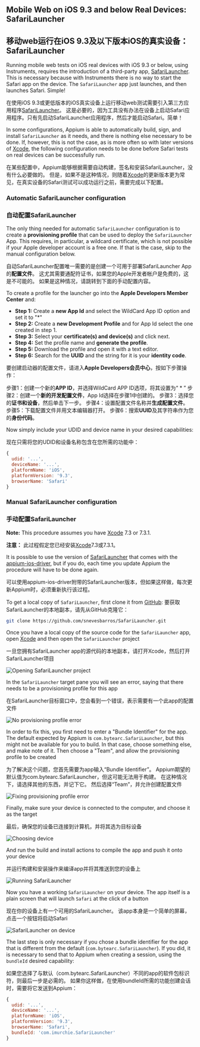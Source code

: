 ## Mobile Web on iOS 9.3 and below Real Devices: SafariLauncher

## 移动web运行在iOS 9.3及以下版本iOS的真实设备：SafariLauncher

Running mobile web tests on iOS real devices with iOS 9.3 or below, using Instruments,
requires the introduction of a third-party app, [SafariLauncher](https://github.com/snevesbarros/SafariLauncher).
This is necessary because with Instruments there is no way to start the Safari
app on the device. The `SafariLauncher` app just launches, and then launches
Safari. Simple!

在使用iOS 9.3或更低版本的iOS真实设备上运行移动web测试需要引入第三方应用程序[SafariLauncher](https://github.com/snevesbarros/SafariLauncher)。 这是必要的，因为工具没有办法在设备上启动Safari应用程序。只有先启动SafariLauncher应用程序，然后才能启动Safari。简单！


In some configurations, Appium is able to automatically build, sign, and install
`SafariLauncher` as it needs, and there is nothing else necessary to be done. If,
however, this is not the case, as is more often so with later versions of
[Xcode](https://developer.apple.com/xcode/), the following configuration needs to
be done before Safari tests on real devices can be successfully run.

在某些配置中，Appium能够根据需要自动构建，签名和安装SafariLauncher，没有什么必要做的。 但是，如果不是这种情况，则随着[Xcode](https://developer.apple.com/xcode/)的更新版本更为常见，在真实设备的Safari测试可以成功运行之前，需要完成以下配置。


### Automatic SafariLauncher configuration

### 自动配置SafariLauncher

The only thing needed for automatic `SafariLauncher` configuration is to create
a **provisioning profile** that can be used to deploy the `SafariLauncher` App.
This requires, in particular, a wildcard certificate, which is not possible if
your Apple developer account is a free one. If that is the case, skip to the
manual configuration below.

自动SafariLauncher配置唯一需要的是创建一个可用于部署SafariLauncher App的**配置文件**。 这尤其需要通配符证书，如果您的Apple开发者帐户是免费的，这是不可能的。 如果是这种情况，请跳转到下面的手动配置内容。

To create a profile for the launcher go into the **Apple Developers Member Center** and:

  * **Step 1:** Create a **new App Id** and select the WildCard App ID option and set it to "*"
  * **Step 2:** Create a **new Development Profile** and for App Id select the one created in step 1.
  * **Step 3:** Select your **certificate(s) and device(s)** and click next.
  * **Step 4:** Set the profile name and **generate the profile**.
  * **Step 5:** Download the profile and open it with a text editor.
  * **Step 6:** Search for the **UUID** and the string for it is your **identity code**.

要创建启动器的配置文件，请进入**Apple Developers会员中心**，按如下步骤操作：

步骤1：创建一个新的**APP ID**，并选择WildCard APP ID选项，将其设置为“ * ”
步骤2：创建一个**新的开发配置文件**，App Id选择在步骤1中创建的。
步骤3：选择您的**证书和设备**，然后单击下一步。
步骤4：设置配置文件名称并**生成配置文件**。
步骤5：下载配置文件并用文本编辑器打开。
步骤6：搜索**UUID**及其字符串作为您的**身份代码**。

Now simply include your UDID and device name in your desired capabilities:

现在只需将您的UDID和设备名称包含在您所需的功能中：

```js
{
  udid: '...',
  deviceName: '...',
  platformName: 'iOS',
  platformVersion: '9.3',
  browserName: 'Safari'
}
```


### Manual SafariLauncher configuration
### 手动配置SafariLauncher

**Note:** This procedure assumes you have [Xcode](https://developer.apple.com/xcode/) 7.3 or 7.3.1.

**注意：** 此过程假定您已经安装[Xcode](https://developer.apple.com/xcode/)7.3或7.3.1。

It is possible to use the version of [SafariLauncher](https://github.com/snevesbarros/SafariLauncher)
that comes with the [appium-ios-driver](https://github.com/appium/appium-ios-driver),
but if you do, each time you update Appium the procedure will have to be done again.

可以使用appium-ios-driver附带的SafariLauncher版本，但如果这样做，每次更新Appium时，必须重新执行该过程。

To get a local copy of `SafariLauncher`, first clone it from [GitHub](https://github.com/):
要获取SafariLauncher的本地副本，请先从GitHub克隆它：

```bash
git clone https://github.com/snevesbarros/SafariLauncher.git
```

Once you have a local copy of the source code for the `SafariLauncher` app, open
[Xcode](https://developer.apple.com/xcode/) and then open the `SafariLauncher` project

一旦您拥有SafariLauncher app的源代码的本地副本，请打开Xcode，然后打开SafariLauncher项目

![Opening SafariLauncher project](safari-launcher/opening.png)

In the `SafariLauncher` target pane you will see an error, saying that there needs
to be a provisioning profile for this app

在SafariLauncher目标窗口中，您会看到一个错误，表示需要有一个此app的配置文件

![No provisioning profile error](safari-launcher/no-provisioning-profile.png)

In order to fix this, you first need to enter a "Bundle Identifier" for the app. The default
expected by Appium is `com.bytearc.SafariLauncher`, but this might not be available
for you to build. In that case, choose something else, and make note of it. Then
choose a "Team", and allow the provisioning profile to be created

为了解决这个问题，您首先需要为app输入“Bundle Identifier”。 Appium期望的默认值为com.bytearc.SafariLauncher，但这可能无法用于构建。 在这种情况下，请选择其他的东西，并记下它。 然后选择“Team”，并允许创建配置文件

![Fixing provisioning profile error](safari-launcher/changing-bundleid.png)

Finally, make sure your device is connected to the computer, and choose it as the
target

最后，确保您的设备已连接到计算机，并将其选为目标设备

![Choosing device](safari-launcher/choosing-target.png)

And run the build and install actions to compile the app and push it onto your
device

并运行构建和安装操作来编译app并将其推送到您的设备上

![Running SafariLauncher](safari-launcher/running.png)

Now you have a working `SafariLauncher` on your device. The app itself is a plain
screen that will launch `Safari` at the click of a button

现在你的设备上有一个可用的SafariLauncher。 该app本身是一个简单的屏幕，点击一个按钮将启动Safari

![SafariLauncher on device](safari-launcher/safarilauncher.png)

The last step is only necessary if you chose a bundle identifier for the app that
is different from the default (`com.bytearc.SafariLauncher`). If you did, it is
necessary to send that to Appium when creating a session, using the `bundleId`
desired capability:

如果您选择了与默认（com.bytearc.SafariLauncher）不同的app的软件包标识符，则最后一步是必需的。 如果你这样做，在使用bundleId所需的功能创建会话时，需要将它发送到Appium：

```js
{
  udid: '...',
  deviceName: '...',
  platformName: 'iOS',
  platformVersion: '9.3',
  browserName: 'Safari',
  bundleId: 'com.imurchie.SafariLauncher'
}
```
